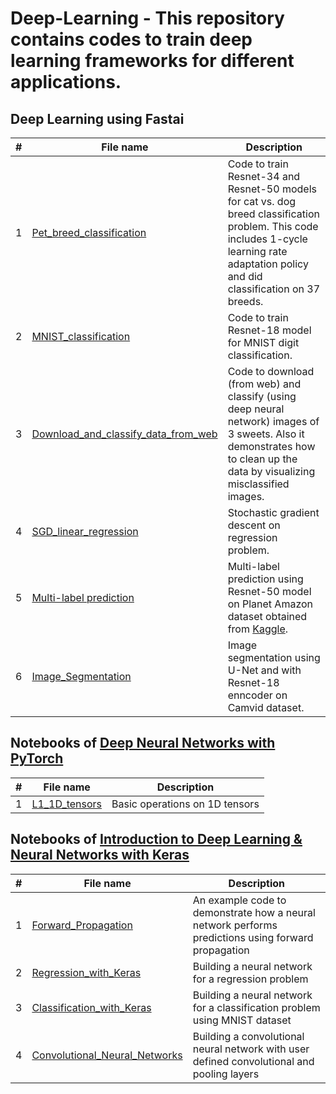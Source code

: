 # Deep-Learning - This repository contains codes to train deep learning frameworks for different applications.

## Deep Learning using Fastai
| # | **File name** |  **Description** |
| ---------- |--------- | ------------------------------------------------| 
|1|[Pet_breed_classification](https://github.com/ruchikaverma-iitg/ML-DL-RL_Codes/blob/master/Hands%20on%20Deep%20Learning/Pet_breed_classification.ipynb)|Code to train Resnet-34 and Resnet-50 models for cat vs. dog breed classification problem. This code includes 1-cycle learning rate adaptation policy and did classification on 37 breeds.|
|2|[MNIST_classification](https://github.com/ruchikaverma-iitg/ML-DL-RL_Codes/blob/master/Hands%20on%20Deep%20Learning/MNIST_classification.ipynb)|Code to train Resnet-18 model for MNIST digit classification.|
|3|[Download_and_classify_data_from_web](https://github.com/ruchikaverma-iitg/ML-DL-RL_Codes/blob/master/Hands%20on%20Deep%20Learning/Download_and%20classify_data_from_web.ipynb)|Code to download (from web) and classify (using deep neural network) images of 3 sweets. Also it demonstrates how to clean up the data by visualizing misclassified images.|
|4|[SGD_linear_regression](https://github.com/ruchikaverma-iitg/ML-DL-RL_Codes/blob/master/Hands%20on%20Deep%20Learning/SGD_linear_regression.ipynb)|Stochastic gradient descent on regression problem.|
|5|[Multi-label prediction](https://github.com/ruchikaverma-iitg/ML-DL-RL_Codes/blob/master/Hands%20on%20Deep%20Learning/Multi-label%20prediction.ipynb)|Multi-label prediction using Resnet-50 model on Planet Amazon dataset obtained from [Kaggle](https://www.kaggle.com/c/planet-understanding-the-amazon-from-space).|
|6|[Image_Segmentation](https://github.com/ruchikaverma-iitg/ML-DL-RL_Codes/blob/master/Hands%20on%20Deep%20Learning/Image_Segmentation.ipynb)|Image segmentation using U-Net and with Resnet-18 enncoder on Camvid dataset.|




## Notebooks of [Deep Neural Networks with PyTorch](https://www.coursera.org/learn/deep-neural-networks-with-pytorch/home/welcome)
| # | **File name** |  **Description** |
| ---------- |--------- | ------------------------------------------------| 
|1|[L1_1D_tensors](https://github.com/ruchikaverma-iitg/ML-DL-RL_Codes/blob/master/Hands%20on%20Deep%20Learning/L1_1D_tensors.ipynb)| Basic operations on 1D tensors|




## Notebooks of [Introduction to Deep Learning & Neural Networks with Keras](https://www.coursera.org/learn/introduction-to-deep-learning-with-keras)
| # | **File name** |  **Description** |
| ---------- |--------- | ------------------------------------------------| 
|1|[Forward_Propagation](https://github.com/ruchikaverma-iitg/ML-DL-RL_Codes/blob/master/Hands%20on%20Deep%20Learning/L1-Forward-Propagation.ipynb)|An example code to demonstrate how a neural network performs predictions using forward propagation|
|2|[Regression_with_Keras](https://github.com/ruchikaverma-iitg/ML-DL-RL_Codes/blob/master/Hands%20on%20Deep%20Learning/L2-Regression-with-Keras.ipynb)|Building a neural network for a regression problem|
|3|[Classification_with_Keras](https://github.com/ruchikaverma-iitg/ML-DL-RL_Codes/blob/master/Hands%20on%20Deep%20Learning/L3-Classification-with-Keras.ipynb)|Building a neural network for a classification problem using MNIST dataset|
|4|[Convolutional_Neural_Networks](https://github.com/ruchikaverma-iitg/ML-DL-RL_Codes/blob/master/Hands%20on%20Deep%20Learning/L4-Convolutional-Neural-Networks-with-Keras.ipynb)|Building a convolutional neural network with user defined convolutional and pooling layers|
